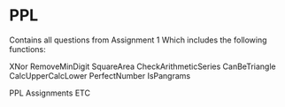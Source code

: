# PPL
Contains all questions from Assignment 1
Which includes the following functions:

XNor
RemoveMinDigit
SquareArea
CheckArithmeticSeries
CanBeTriangle
CalcUpperCalcLower
PerfectNumber
IsPangrams

PPL Assignments ETC

